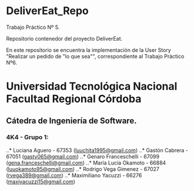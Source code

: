 # DeliverEat_Repo

Trabajo Práctico Nº 5.

Repositorio contenedor del proyecto DeliverEat.

En este repositorio se encuentra la implementación de la User Story "Realizar un pedido de "lo que sea"", correspondiente al Trabajo Práctico Nº6.

# Universidad Tecnológica Nacional Facultad Regional Córdoba
## Cátedra de Ingeniería de Software.
### 4K4 - Grupo 1: 
..* Luciana Aguero - 67353 (luuchita1995@gmail.com)
..* Gastón Cabrera - 67051 (gasty065@gmail.com)
..* Genaro Franceschelli - 67099 (gena.franceschelli@gmail.com)
..* María Lucía Okamoto - 66884 (luuokamoto95@gmail.com)
..* Rodrigo Vega Gimenez - 67027 (rvega389@gmail.com)
..* Maximiliano Yacuzzi - 66276 (maxiyacuzzi15@gmail.com)
